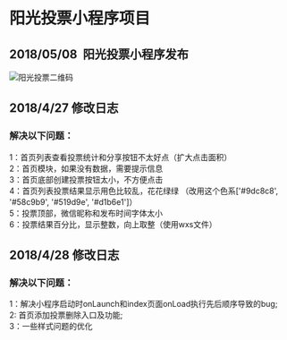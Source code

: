 

# 阳光投票小程序项目



## 2018/05/08  阳光投票小程序发布

![阳光投票二维码](https://www.minivote.cn/storage/images/miniprogram2.jpeg)





## 2018/4/27 修改日志

### 解决以下问题：

1：首页列表查看投票统计和分享按钮不太好点（扩大点击面积）<br/>
2：首页模块，如果没有数据，需要提示信息<br/>
3：首页底部创建投票按钮太小，不方便点击<br/>
4：首页列表投票结果显示用色比较乱，花花绿绿 （改用这个色系['#9dc8c8', '#58c9b9', '#519d9e', '#d1b6e1']）<br/>
5：投票顶部，微信昵称和发布时间字体太小<br/>
6：投票结果百分比，显示整数，向上取整（使用wxs文件）<br/>

## 2018/4/28 修改日志

### 解决以下问题：

1：解决小程序启动时onLaunch和index页面onLoad执行先后顺序导致的bug;<br/>
2: 首页添加投票删除入口及功能;<br/>
3：一些样式问题的优化
